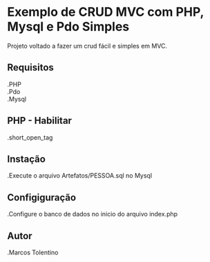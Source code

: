 # Exemplo de CRUD MVC com PHP, Mysql e Pdo Simples

Projeto voltado a fazer um crud fácil e simples em MVC. 

## Requisitos

.PHP  
.Pdo  
.Mysql  

## PHP - Habilitar

.short_open_tag

## Instação

.Execute o arquivo Artefatos/PESSOA.sql no Mysql

## Configiguração

.Configure o banco de dados no inicio do arquivo index.php

## Autor

.Marcos Tolentino